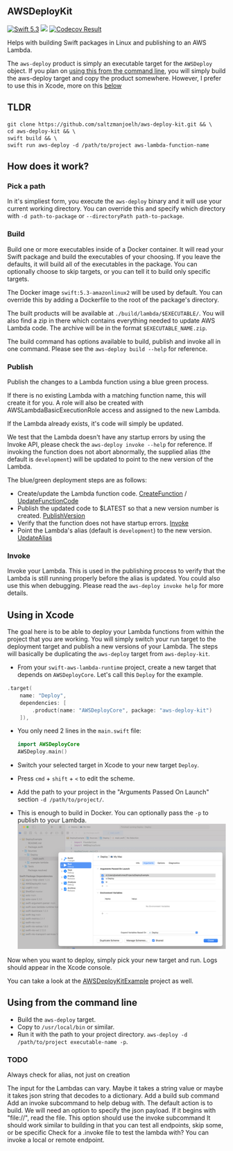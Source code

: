 ## AWSDeployKit

[<img src="http://img.shields.io/badge/swift-5.3-brightgreen.svg" alt="Swift 5.3" />](https://swift.org)
[<img src="https://github.com/saltzmanjoelh/AWSDeployKit/workflows/Swift/badge.svg" />](https://github.com/saltzmanjoelh/AWSDeployKit/actions)
[<img src="https://codecov.io/gh/saltzmanjoelh/AWSDeployKit/branch/main/graph/badge.svg" alt="Codecov Result" />](https://codecov.io/gh/saltzmanjoelh/AWSDeployKit)

Helps with building Swift packages in Linux and publishing to an AWS Lambda. 

The `aws-deploy` product is simply an executable target for the `AWSDeploy` object. If you plan on [using this from the command line](#using-from-the-command-line), you will simply build the aws-deploy target and copy the product somewhere. However, I prefer to use this in Xcode, more on this [below](#use-this-in-xcode)

## TLDR
```shell
git clone https://github.com/saltzmanjoelh/aws-deploy-kit.git && \
cd aws-deploy-kit && \
swift build && \
swift run aws-deploy -d /path/to/project aws-lambda-function-name
```

## How does it work?

### Pick a path
In it's simpliest form, you execute the `aws-deploy` binary and it will use your current working directory. You can override this and specify which directory with `-d path-to-package` or `--directoryPath path-to-package`. 

### Build
Build one or more executables inside of a Docker container. It will read your Swift package and build the executables of your choosing. If you leave the defaults, it will build all of the executables in the package. You can optionally choose to skip targets, or you can tell it to build only specific targets.

The Docker image `swift:5.3-amazonlinux2` will be used by default. You can override this by adding a Dockerfile to the root of the package's directory. 

The built products will be available at `./build/lambda/$EXECUTABLE/`. You will also find a zip in there which contains everything needed to update AWS Lambda code. The archive will be in the format `$EXECUTABLE_NAME.zip`.

The build command has options available to build, publish and invoke all in one command. Please see the `aws-deploy build --help` for reference.

### Publish
Publish the changes to a Lambda function using a blue green process.

If there is no existing Lambda with a matching function name, this will create it for you. A role will also be created with AWSLambdaBasicExecutionRole access and assigned to the new Lambda.

If the Lambda already exists, it's code will simply be updated.

We test that the Lambda doesn't have any startup errors by using the Invoke API, please check the `aws-deploy invoke --help` for reference. If invoking the function does not abort abnormally, the supplied alias (the default is `development`) will be updated to point to the new version of the Lambda.

The blue/green deployment steps are as follows:
* Create/update the Lambda function code. [CreateFunction](https://docs.aws.amazon.com/lambda/latest/dg/API_CreateFunction.html) / [UpdateFunctionCode](https://docs.aws.amazon.com/lambda/latest/dg/API_UpdateFunctionCode.html)
* Publish the updated code to $LATEST so that a new version number is created. [PublishVersion](https://docs.aws.amazon.com/lambda/latest/dg/API_PublishVersion.html)
* Verify that the function does not have startup errors. [Invoke](https://docs.aws.amazon.com/lambda/latest/dg/API_Invoke.html)
* Point the Lambda's alias (default is `development`)  to the new version. [UpdateAlias](https://docs.aws.amazon.com/lambda/latest/dg/API_UpdateAlias.html)

### Invoke

Invoke your Lambda. This is used in the publishing process to verify that the Lambda is still running properly before the alias is updated. You could also use this when debugging. Please read the `aws-deploy invoke help` for more details.

## Using in Xcode
The goal here is to be able to deploy your Lambda functions from within the project that you are working. You will simply switch your run target to the deployment target and publish a new versions of your Lambda. The steps will basically be duplicating the `aws-deploy` target from `aws-deploy-kit`.

* From your `swift-aws-lambda-runtime` project, create a new target that depends on `AWSDeployCore`. Let's call this `Deploy` for the example.
```swift
.target(
    name: "Deploy",
    dependencies: [
        .product(name: "AWSDeployCore", package: "aws-deploy-kit")
    ]),
```

* You only need 2 lines in the `main.swift` file:
  ```swift
  import AWSDeployCore
  AWSDeploy.main()
  ```
  
* Switch your selected target in Xcode to your new target `Deploy`.
* Press `cmd` + `shift` + `<` to edit the scheme.
* Add the path to your project in the "Arguments Passed On Launch" section `-d /path/to/project/`.
* This is enough to build in Docker. You can optionally pass the `-p` to publish to your Lambda.
![Example Setup](ExampleSetup.png)

Now when you want to deploy, simply pick your new target and run. Logs should appear in the Xcode console. 

You can take a look at the [AWSDeployKitExample](https://github.com/saltzmanjoelh/AWSDeployKitExample) project as well.



## Using from the command line

* Build the `aws-deploy` target.
* Copy to `/usr/local/bin` or similar.
* Run it with the path to your project directory. `aws-deploy -d /path/to/project executable-name -p`.


### TODO
Always check for alias, not just on creation

The input for the Lambdas can vary. Maybe it takes a string value or maybe it takes json string that decodes to a dictionary.
Add a build sub command
Add an invoke subcommand to help debug with.
The default action is to build. We will need an option to specify the json payload. If it begins with "file://", read the file. This option should use the invoke subcommand
It should work similar to building in that you can test all endpoints, skip some, or be specific
Check for a .invoke file to test the lambda with?
You can invoke a local or remote endpoint.
